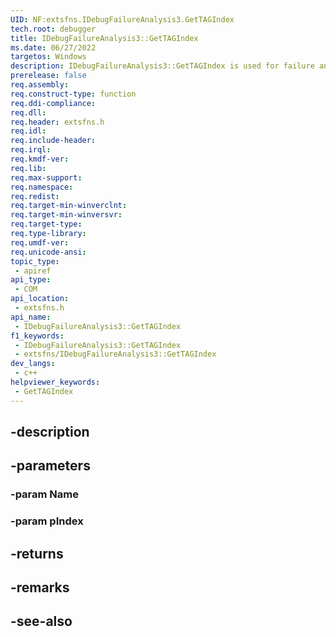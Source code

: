 ```yaml
---
UID: NF:extsfns.IDebugFailureAnalysis3.GetTAGIndex
tech.root: debugger
title: IDebugFailureAnalysis3::GetTAGIndex
ms.date: 06/27/2022
targetos: Windows
description: IDebugFailureAnalysis3::GetTAGIndex is used for failure analysis processing.
prerelease: false
req.assembly: 
req.construct-type: function
req.ddi-compliance: 
req.dll: 
req.header: extsfns.h
req.idl: 
req.include-header: 
req.irql: 
req.kmdf-ver: 
req.lib: 
req.max-support: 
req.namespace: 
req.redist: 
req.target-min-winverclnt: 
req.target-min-winversvr: 
req.target-type: 
req.type-library: 
req.umdf-ver: 
req.unicode-ansi: 
topic_type:
 - apiref
api_type:
 - COM
api_location:
 - extsfns.h
api_name:
 - IDebugFailureAnalysis3::GetTAGIndex
f1_keywords:
 - IDebugFailureAnalysis3::GetTAGIndex
 - extsfns/IDebugFailureAnalysis3::GetTAGIndex
dev_langs:
 - c++
helpviewer_keywords:
 - GetTAGIndex
---
```


## -description

## -parameters

### -param Name

### -param pIndex

## -returns

## -remarks

## -see-also

